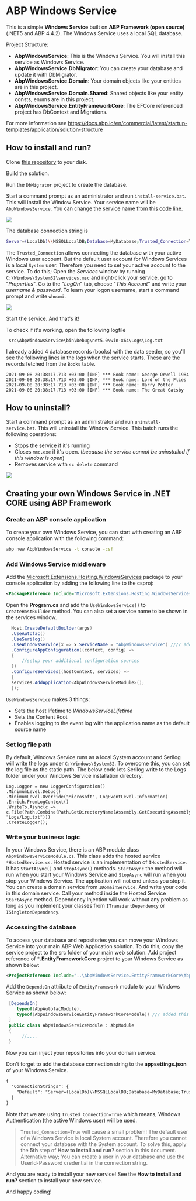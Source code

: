 # ABP Windows Service

This is a simple **Windows Service** built on **ABP Framework (open source)** (.NET5 and ABP 4.4.2). The Windows Service uses a local SQL database.

Project Structure:

*   **AbpWindowsService**: This is the Windows Service. You will install this service as Windows Service.
*   **AbpWindowsService.DbMigrator**: You can create your database and update it with DbMigrator.
*   **AbpWindowsService.Domain**: Your domain objects like your entities are in this project.
*   **AbpWindowsService.Domain.Shared**: Shared objects like your entity consts, enums are in this project.
*   **AbpWindowsService.EntityFrameworkCore**: The EFCore referenced project has DbContext and Migrations.

For more information see https://docs.abp.io/en/commercial/latest/startup-templates/application/solution-structure

## How to install and run?

Clone [this repository](https://github.com/ebicoglu/AbpWindowsService) to your disk.

Build the solution.

Run the `DbMigrator` project to create the database.

Start a command prompt as an administrator and run `install-service.bat`. This will install the Window Service. Your service name will be `AbpWindowsService`. You can change the service name [from this code line](https://github.com/ebicoglu/AbpWindowsService/blob/main/src/AbpWindowsService/Program.cs#L52).

![](https://user-images.githubusercontent.com/9526587/132733812-a042f301-d766-4e6e-95c5-5a80aa58deb2.png)

The database connection string is

```bash
Server=(LocalDb)\\MSSQLLocalDB;Database=MyDatabase;Trusted_Connection=True
```

The `Trusted_Connection` allows connecting the database with your active Windows user account. But the default user account for Windows Services is a local `System` user. Therefore you need to set your active account to the service. To do this; Open the _Services_ window by running `C:\Windows\System32\services.msc` and right-click your service, go to "_Properties_". Go to the "_LogOn_" tab, choose "_This Account_" and write your _username & password_. To learn your logon username, start a command prompt and write `whoami`.

![](https://user-images.githubusercontent.com/9526587/132734210-d6982cc9-fda5-4dd4-b49f-eb59401e9445.png)

Start the service. And that's it!

To check if it's working, open the following logfile

```shell
 src\AbpWindowsService\bin\Debug\net5.0\win-x64\Logs\Log.txt
```

I already added 4 database records (books) with the data seeder, so you'll see the following lines in the logs when the service starts. These are the records fetched from the `Books` table.

```
2021-09-08 20:38:17.713 +03:00 [INF] *** Book name: George Orwell 1984
2021-09-08 20:38:17.713 +03:00 [INF] *** Book name: Lord of the Flies
2021-09-08 20:38:17.713 +03:00 [INF] *** Book name: Harry Potter
2021-09-08 20:38:17.713 +03:00 [INF] *** Book name: The Great Gatsby
```

## How to uninstall?

Start a command prompt as an administrator and run `uninstall-service.bat`. This will uninstall the Window Service. This batch runs the following operations:

*   Stops the service if it's running
*   Closes `mmc.exe` if it's open. (_because the service cannot be uninstalled if this window is open_)
*   Removes service with `sc delete` command

![](https://user-images.githubusercontent.com/9526587/132734406-a1204e90-d66d-491e-b294-d3fea95a852b.png)

## Creating your own Windows Service in .NET CORE using ABP Framework

### Create an ABP console application

To create your own Windows Service, you can start with creating an ABP console application with the following command:

```bash
abp new AbpWindowsService -t console -csf
```

### Add Windows Service middleware

Add the [Microsoft.Extensions.Hosting.WindowsServices](https://www.nuget.org/packages/Microsoft.Extensions.Hosting.WindowsServices) package to your console application by adding the following line to the csproj:

```xml
<PackageReference Include="Microsoft.Extensions.Hosting.WindowsServices" Version="5.0.1" />
```

Open the **Program.cs** and add the `UseWindowsService()` to `CreateHostBuilder` method. You can also set a service name to be shown in the services window.

```c#
  Host.CreateDefaultBuilder(args)
  .UseAutofac()
  .UseSerilog()
  .UseWindowsService(x => x.ServiceName = "AbpWindowsService") //// add this line /////
  .ConfigureAppConfiguration((context, config) =>
  {
      //setup your additional configuration sources
  })
  .ConfigureServices((hostContext, services) =>
  {
  services.AddApplication<AbpWindowsServiceModule>();
  });
```

`UseWindowsService` makes 3 things:

*   Sets the host lifetime to _WindowsServiceLifetime_
*   Sets the Content Root
*   Enables logging to the event log with the application name as the default source name

### Set log file path

By default, Windows Service runs as a local System account and Serilog will write the logs under `C:\Windows\System32`. To overcome this, you can set the log file as the static path. The below code lets Serilog write to the Logs folder under your Windows Service installation directory.

```
Log.Logger = new LoggerConfiguration()
.MinimumLevel.Debug()
.MinimumLevel.Override("Microsoft", LogEventLevel.Information)
.Enrich.FromLogContext()
.WriteTo.Async(c => c.File(Path.Combine(Path.GetDirectoryName(Assembly.GetExecutingAssembly().Location), "Logs/Log.txt")))
.CreateLogger();
```

### Write your business logic

In your Windows Service, there is an ABP module class `AbpWindowsServiceModule.cs`. This class adds the hosted service `*HostedService.cs`. Hosted service is an implementation of `IHostedService`. It has `StartAsync()` and `StopAsync()` methods. `StartAsync` the method will run when you start your Windows Service and `StopAsync` will run when you stop your Windows Service. The application will not end unless you stop it. You can create a domain service from `IDomainService`. And write your code in this domain service. Call your method inside the Hosted Service `StartAsync` method. Dependency Injection will work without any problem as long as you implement your classes from `ITransientDependency` or `ISingletonDependency`.

### Accessing the database

To access your database and repositories you can move your Windows Service into your main ABP Web Application solution. To do this, copy the service project to the src folder of your main web solution. Add project reference of \***.EntityFrameworkCore** project to your Windows Service as shown below:

```xml
<ProjectReference Include="..\AbpWindowsService.EntityFrameworkCore\AbpWindowsService.EntityFrameworkCore.csproj" />
```

Add the `DependsOn` attribute of `EntityFramework` module to your Windows Service as shown below:

```csharp
 [DependsOn(
    typeof(AbpAutofacModule),
    typeof(AbpWindowsServiceEntityFrameworkCoreModule)) /// added this line ///
 ]
 public class AbpWindowsServiceModule : AbpModule
 {
      //....
 }
```

Now you can inject your repositories into your domain service.

Don't forget to add the database connection string to the **appsettings.json** of your Windows Service.

```xml
{
  "ConnectionStrings": {
    "Default": "Server=(LocalDb)\\MSSQLLocalDB;Database=MyDatabase;Trusted_Connection=True"
  }
}
```

Note that we are using `Trusted_Connection=True` which means, Windows Authentication (the active Windows user) will be used.

> `Trusted_Connection=True` will cause a small problem! The default user of a Windows Service is local System account. Therefore you cannot connect your database with the System account. To solve this, apply the **5th** step of **How to install and run?** section in this document. Alternative way; You can create a user in your database and use the UserId-Password credential in the connection string.

And you are ready to install your new service! See the **How to install and run?** section to install your new service.

And happy coding!
